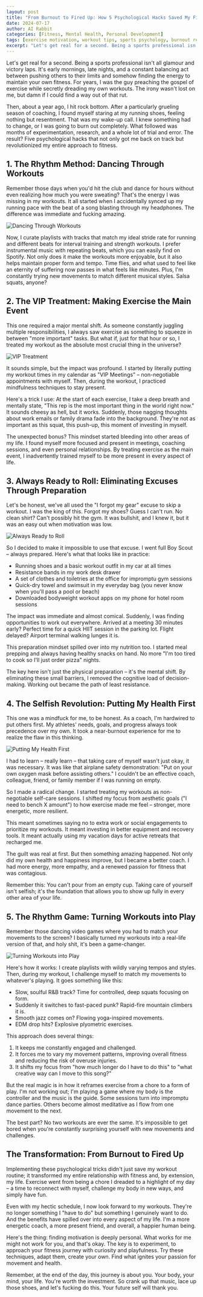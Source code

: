 ```yaml
---
layout: post
title: "From Burnout to Fired Up: How 5 Psychological Hacks Saved My Fitness Journey"
date: 2024-07-17
author: AI Rabbit
categories: [Fitness, Mental Health, Personal Development]
tags: [exercise motivation, workout tips, sports psychology, burnout recovery]
excerpt: "Let's get real for a second. Being a sports professional isn't all glamour and victory laps. It's early mornings, late nights, and a constant balancing act between pushing others to their limits and somehow finding the energy to maintain your own fitness."
---
```

Let's get real for a second. Being a sports professional isn't all glamour and victory laps. It's early mornings, late nights, and a constant balancing act between pushing others to their limits and somehow finding the energy to maintain your own fitness. For years, I was the guy preaching the gospel of exercise while secretly dreading my own workouts. The irony wasn't lost on me, but damn if I could find a way out of that rut.

Then, about a year ago, I hit rock bottom. After a particularly grueling season of coaching, I found myself staring at my running shoes, feeling nothing but resentment. That was my wake-up call. I knew something had to change, or I was going to burn out completely. What followed was months of experimentation, research, and a whole lot of trial and error. The result? Five psychological hacks that not only got me back on track but revolutionized my entire approach to fitness.

## 1. The Rhythm Method: Dancing Through Workouts

Remember those days when you'd hit the club and dance for hours without even realizing how much you were sweating? That's the energy I was missing in my workouts. It all started when I accidentally synced up my running pace with the beat of a song blasting through my headphones. The difference was immediate and fucking amazing.

![Dancing Through Workouts](/assets/img/workout-motivation/image1.jpg)

Now, I curate playlists with tracks that match my ideal stride rate for running and different beats for interval training and strength workouts. I prefer instrumental music with repeating beats, which you can easily find on Spotify. Not only does it make the workouts more enjoyable, but it also helps maintain proper form and tempo. Time flies, and what used to feel like an eternity of suffering now passes in what feels like minutes. Plus, I'm constantly trying new movements to match different musical styles. Salsa squats, anyone?

## 2. The VIP Treatment: Making Exercise the Main Event

This one required a major mental shift. As someone constantly juggling multiple responsibilities, I always saw exercise as something to squeeze in between "more important" tasks. But what if, just for that hour or so, I treated my workout as the absolute most crucial thing in the universe?

![VIP Treatment](/assets/img/workout-motivation/image2.jpg)

It sounds simple, but the impact was profound. I started by literally putting my workout times in my calendar as "VIP Meetings" – non-negotiable appointments with myself. Then, during the workout, I practiced mindfulness techniques to stay present.

Here's a trick I use: At the start of each exercise, I take a deep breath and mentally state, "This rep is the most important thing in the world right now." It sounds cheesy as hell, but it works. Suddenly, those nagging thoughts about work emails or family drama fade into the background. They're not as important as this squat, this push-up, this moment of investing in myself.

The unexpected bonus? This mindset started bleeding into other areas of my life. I found myself more focused and present in meetings, coaching sessions, and even personal relationships. By treating exercise as the main event, I inadvertently trained myself to be more present in every aspect of life.

## 3. Always Ready to Roll: Eliminating Excuses Through Preparation

Let's be honest, we've all used the "I forgot my gear" excuse to skip a workout. I was the king of this. Forgot my shoes? Guess I can't run. No clean shirt? Can't possibly hit the gym. It was bullshit, and I knew it, but it was an easy out when motivation was low.

![Always Ready to Roll](/assets/img/workout-motivation/image3.jpg)

So I decided to make it impossible to use that excuse. I went full Boy Scout – always prepared. Here's what that looks like in practice:

- Running shoes and a basic workout outfit in my car at all times
- Resistance bands in my work desk drawer
- A set of clothes and toiletries at the office for impromptu gym sessions
- Quick-dry towel and swimsuit in my everyday bag (you never know when you'll pass a pool or beach)
- Downloaded bodyweight workout apps on my phone for hotel room sessions

The impact was immediate and almost comical. Suddenly, I was finding opportunities to work out everywhere. Arrived at a meeting 30 minutes early? Perfect time for a quick HIIT session in the parking lot. Flight delayed? Airport terminal walking lunges it is.

This preparation mindset spilled over into my nutrition too. I started meal prepping and always having healthy snacks on hand. No more "I'm too tired to cook so I'll just order pizza" nights.

The key here isn't just the physical preparation – it's the mental shift. By eliminating these small barriers, I removed the cognitive load of decision-making. Working out became the path of least resistance.

## 4. The Selfish Revolution: Putting My Health First

This one was a mindfuck for me, to be honest. As a coach, I'm hardwired to put others first. My athletes' needs, goals, and progress always took precedence over my own. It took a near-burnout experience for me to realize the flaw in this thinking.

![Putting My Health First](/assets/img/workout-motivation/image4.jpg)

I had to learn – really learn – that taking care of myself wasn't just okay, it was necessary. It was like that airplane safety demonstration: "Put on your own oxygen mask before assisting others." I couldn't be an effective coach, colleague, friend, or family member if I was running on empty.

So I made a radical change. I started treating my workouts as non-negotiable self-care sessions. I shifted my focus from aesthetic goals ("I need to bench X amount") to how exercise made me feel – stronger, more energetic, more resilient.

This meant sometimes saying no to extra work or social engagements to prioritize my workouts. It meant investing in better equipment and recovery tools. It meant actually using my vacation days for active retreats that recharged me.

The guilt was real at first. But then something amazing happened. Not only did my own health and happiness improve, but I became a better coach. I had more energy, more empathy, and a renewed passion for fitness that was contagious.

Remember this: You can't pour from an empty cup. Taking care of yourself isn't selfish; it's the foundation that allows you to show up fully in every other area of your life.

## 5. The Rhythm Game: Turning Workouts into Play

Remember those dancing video games where you had to match your movements to the screen? I basically turned my workouts into a real-life version of that, and holy shit, it's been a game-changer.

![Turning Workouts into Play](/assets/img/workout-motivation/image5.jpg)

Here's how it works: I create playlists with wildly varying tempos and styles. Then, during my workout, I challenge myself to match my movements to whatever's playing. It goes something like this:

- Slow, soulful R&B track? Time for controlled, deep squats focusing on form.
- Suddenly it switches to fast-paced punk? Rapid-fire mountain climbers it is.
- Smooth jazz comes on? Flowing yoga-inspired movements.
- EDM drop hits? Explosive plyometric exercises.

This approach does several things:

1. It keeps me constantly engaged and challenged.
2. It forces me to vary my movement patterns, improving overall fitness and reducing the risk of overuse injuries.
3. It shifts my focus from "how much longer do I have to do this" to "what creative way can I move to this song?"

But the real magic is in how it reframes exercise from a chore to a form of play. I'm not working out; I'm playing a game where my body is the controller and the music is the guide. Some sessions turn into impromptu dance parties. Others become almost meditative as I flow from one movement to the next.

The best part? No two workouts are ever the same. It's impossible to get bored when you're constantly surprising yourself with new movements and challenges.

## The Transformation: From Burnout to Fired Up

Implementing these psychological tricks didn't just save my workout routine; it transformed my entire relationship with fitness and, by extension, my life. Exercise went from being a chore I dreaded to a highlight of my day – a time to reconnect with myself, challenge my body in new ways, and simply have fun.

Even with my hectic schedule, I now look forward to my workouts. They're no longer something I "have to do" but something I genuinely want to do. And the benefits have spilled over into every aspect of my life. I'm a more energetic coach, a more present friend, and overall, a happier human being.

Here's the thing: finding motivation is deeply personal. What works for me might not work for you, and that's okay. The key is to experiment, to approach your fitness journey with curiosity and playfulness. Try these techniques, adapt them, create your own. Find what ignites your passion for movement and health.

Remember, at the end of the day, this journey is about you. Your body, your mind, your life. You're worth the investment. So crank up that music, lace up those shoes, and let's fucking do this. Your future self will thank you.